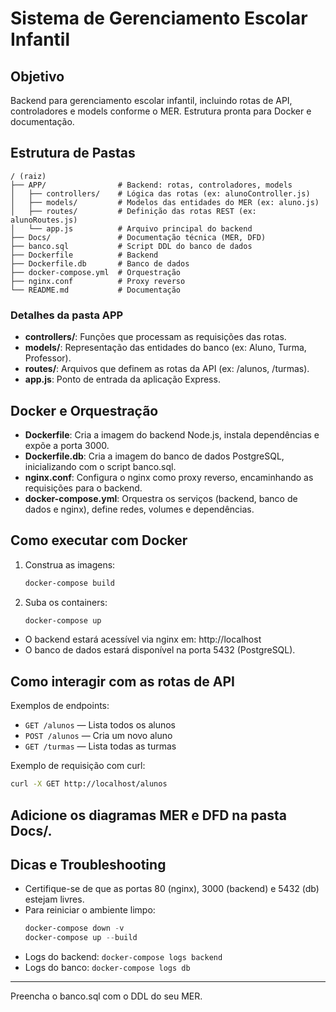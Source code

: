 # Sistema de Gerenciamento Escolar Infantil

## Objetivo
Backend para gerenciamento escolar infantil, incluindo rotas de API, controladores e models conforme o MER. Estrutura pronta para Docker e documentação.

## Estrutura de Pastas
```
/ (raiz)
├── APP/                # Backend: rotas, controladores, models
│   ├── controllers/    # Lógica das rotas (ex: alunoController.js)
│   ├── models/         # Modelos das entidades do MER (ex: aluno.js)
│   ├── routes/         # Definição das rotas REST (ex: alunoRoutes.js)
│   └── app.js          # Arquivo principal do backend
├── Docs/               # Documentação técnica (MER, DFD)
├── banco.sql           # Script DDL do banco de dados
├── Dockerfile          # Backend
├── Dockerfile.db       # Banco de dados
├── docker-compose.yml  # Orquestração
├── nginx.conf          # Proxy reverso
└── README.md           # Documentação
```

### Detalhes da pasta APP
- **controllers/**: Funções que processam as requisições das rotas.
- **models/**: Representação das entidades do banco (ex: Aluno, Turma, Professor).
- **routes/**: Arquivos que definem as rotas da API (ex: /alunos, /turmas).
- **app.js**: Ponto de entrada da aplicação Express.

## Docker e Orquestração

- **Dockerfile**: Cria a imagem do backend Node.js, instala dependências e expõe a porta 3000.
- **Dockerfile.db**: Cria a imagem do banco de dados PostgreSQL, inicializando com o script banco.sql.
- **nginx.conf**: Configura o nginx como proxy reverso, encaminhando as requisições para o backend.
- **docker-compose.yml**: Orquestra os serviços (backend, banco de dados e nginx), define redes, volumes e dependências.

## Como executar com Docker

1. Construa as imagens:
   ```powershell
   docker-compose build
   ```
2. Suba os containers:
   ```powershell
   docker-compose up
   ```

- O backend estará acessível via nginx em: http://localhost
- O banco de dados estará disponível na porta 5432 (PostgreSQL).

## Como interagir com as rotas de API

Exemplos de endpoints:
- `GET /alunos` — Lista todos os alunos
- `POST /alunos` — Cria um novo aluno
- `GET /turmas` — Lista todas as turmas

Exemplo de requisição com curl:
```sh
curl -X GET http://localhost/alunos
```

## Adicione os diagramas MER e DFD na pasta Docs/.

## Dicas e Troubleshooting
- Certifique-se de que as portas 80 (nginx), 3000 (backend) e 5432 (db) estejam livres.
- Para reiniciar o ambiente limpo:
  ```powershell
  docker-compose down -v
  docker-compose up --build
  ```
- Logs do backend: `docker-compose logs backend`
- Logs do banco: `docker-compose logs db`

---
Preencha o banco.sql com o DDL do seu MER.
